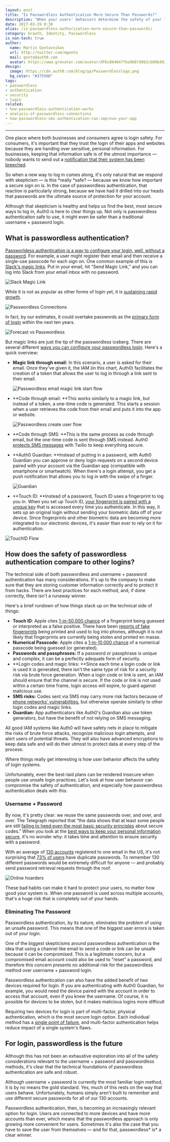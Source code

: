 ```yaml
---
layout: post
title: "Is Passwordless Authentication More Secure Than Passwords?"
description: "When your users' behaviors determine the safety of your login, passwordless comes out on top."
date: 2017-03-29 8:30
alias: /is-passwordless-authorization-more-secure-than-passwords/
category: Growth, Identity, Passwordless
is_non-tech: true
author:
  name: Martin Gontovnikas
  url: http://twitter.com/mgonto
  mail: gonto@auth0.com
  avatar: https://www.gravatar.com/avatar/df6c864847fba9687d962cb80b482764??s=60
design:
  image: https://cdn.auth0.com/blog/ga/Passwordlesslogo.png
  bg_color: "#37556D"
tags:
- passwordless
- authentication
- security
- login
related:
- how-passwordless-authentication-works
- analysis-of-passwordless-connections
- how-passwordless-sms-authentication-can-improve-your-app
---
```


---

One place where both businesses and consumers agree is login safety. For consumers, it's important that they trust the login of their apps and websites because they are handing over sensitive, personal information. For businesses, keeping that information safe is of the utmost importance — nobody wants to send out a [notification that their system has been breeched](http://arstechnica.com/security/2016/06/how-linkedins-password-sloppiness-hurts-us-all/).

So when a new way to log in comes along, it's only natural that we respond with skepticism — is this *really *safe? — because we know how important a secure sign on is. In the case of passwordless authentication, that reaction is particularly strong, because we have had it drilled into our heads that passwords are the ultimate source of protection for your account.

Although that skepticism is healthy and helps us find the best, most secure ways to log in, Auth0 is here to clear things up. Not only is passwordless authentication safe to use, it might even be safer than a traditional username + password login.

## What is passwordless authentication?

[Passworldess authentication is a way to configure your login, well, without a password](https://auth0.com/passwordless). For example, a user might register their email and then receive a single-use passcode for each sign on. One common example of this is[ Slack's magic links](https://auth0.com/blog/how-to-implement-slack-like-login-on-ios-with-auth0/). Put in your email, hit “Send Magic Link,” and you can log into Slack from your email inbox with no password.

![Slack Magic Link](https://cdn.auth0.com/blog/passwordless/slack_magiclink.jpg)

While it is not as popular as other forms of login yet, it is [sustaining rapid growth](https://auth0.com/blog/analysis-of-passwordless-connections/).

![Passwordless Connections](https://cdn.auth0.com/blog/passwordless/passwordconnection.png)

In fact, by our estimates, it could overtake passwords as the [primary form of login](https://auth0.com/blog/analysis-of-passwordless-connections/) within the next ten years.

![Forecast vs Passwordless](https://cdn.auth0.com/blog/passwordless/forecast-up-vs-passwordless.png)

But magic links are just the tip of the passwordless iceberg. There are several different [ways you can configure your passwordless login](https://auth0.com/blog/how-passwordless-authentication-works/). Here's a quick overview:

* **Magic link through email:** In this scenario, a user is asked for their email. Once they've given it, the IAM (in this chart, Auth0) facilitates the creation of a token that allows the user to log in through a link sent to their email.

    ![Passwordless email magic link start flow](https://cdn.auth0.com/blog/passwordless/passwordless-email-magic-link-start-flow.png)

* **Code through email: **This works similarly to a magic link, but instead of a token, a one-time code is generated. This starts a session when a user retrieves the code from their email and puts it into the app or website.

    ![Passwordless create user flow](https://cdn.auth0.com/blog/passwordless/passwordless-create-user-flow.png)

* **Code through SMS: **This is the same process as code through email, but the one-time code is sent through SMS instead. Auth0 [protects SMS messages](https://auth0.com/blog/how-passwordless-sms-authentication-can-improve-your-app/) with Twilio to keep everything secure.

* **Auth0 Guardian: **Instead of putting in a password, with Auth0 Guardian you can approve or deny login requests on a second device paired with your account via the Guardian app (compatible with smartphone or smartwatch). When there's a login attempt, you get a push notification that allows you to log in with the swipe of a finger.

    ![Guardian](https://cdn.auth0.com/blog/passwordless/guardian.png)

* **Touch ID: **Instead of a password, Touch ID uses a fingerprint to log you in. When you set up Touch ID, [your fingerprint is paired with a unique key](https://auth0.com/blog/how-fingerprint-auth-gives-you-security/) that is accessed every time you authenticate. In this way, it sets up an original login without sending your biometric data off of your device. Since fingerprints and other biometric data are becoming more integrated to our electronic devices, it's easier than ever to rely on it for authentication.

![TouchID Flow](https://cdn.auth0.com/blog/passwordless/passwordless-touchid-flow.png)

## How does the safety of passwordless authentication compare to other logins?

The technical side of both passwordless and username + password authentication has many considerations. It's up to the company to make sure that they are storing customer information correctly and to protect it from hacks. There are best practices for each method, and, if done correctly, there isn't a runaway winner.

Here's a brief rundown of how things stack up on the technical side of things:

* **Touch ID**: Apple cites [1-in-50,000 chance](https://support.apple.com/en-us/HT204587) of a fingerprint being guessed or interpreted as a false positive. There have been [reports of fake fingerprints](http://www.cheatsheet.com/gear-style/smartphone-fingerprint-scanners-are-they-secure.html/?a=viewall) being printed and used to log into phones, although it is not likely that fingerprints are currently being stolen and printed en masse.
* **Numerical Passcode:** Apple cites a [1-in-10,000 chance](https://support.apple.com/en-us/HT204587) of a numerical passcode being guessed (or generated).
* **Passwords and passphrases:** If a password or passphrase is unique and complex, it can be a perfectly adequate form of security.
* **Login codes and magic links: **Since each time a login code or link is used it is generated, there isn't the same type of risk for a security risk via brute force generation. When a login code or link is sent, an IAM should ensure that the channel is secure. If the code or link is not used within a certain time frame, login access will expire, to guard against malicious use.
* **SMS risks:** Codes sent via SMS may carry more risk factors because of [phone networks' vulnerabilities](https://www.wired.com/2016/06/hey-stop-using-texts-two-factor-authentication/), but otherwise operate similarly to other login codes and magic links.
* **Guardian:** App authenticators like Auth0's Guardian also use token generators, but have the benefit of not relying on SMS messaging.

All good IAM systems like Auth0 will have safety nets in place to mitigate the risks of brute force attacks, recognize malicious login attempts, and alert users of potential threats. They will also have advanced encryptions to keep data safe and will do their utmost to protect data at every step of the process.

Where things really get interesting is how user behavior affects the safety of login systems.

 Unfortunately, even the best-laid plans can be rendered insecure when people use unsafe login practices. Let's look at how user behavior can compromise the safety of authentication, and especially how passwordless authentication deals with this.

### Username + Password

By now, it's pretty clear: we reuse the same passwords over, and over, and over. The Telegraph reported that “the data shows that at least some people are still [failing to heed even the most basic security principles](http://www.telegraph.co.uk/technology/2016/01/26/most-common-passwords-revealed---and-theyre-ridiculously-easy-to/) about secure codes.” When you look at the [best ways to keep your personal information secure](https://auth0.com/blog/personal-information-security-identity-guide/), it's no wonder why: it takes time and attention to ensure security with a password.

With an average of  [130 accounts](http://blog.dashlane.com/wp-content/uploads/2015/07/MailboxSecurity_infographic_EN_final1.jpg) registered to one email in the US, it's not surprising that [73% of users](https://www.telesign.com/resources/research-and-reports/telesign-consumer-account-security-report/) have duplicate passwords. To remember 130 different passwords would be extremely difficult for anyone — and probably send password retrieval requests through the roof.

![Online hoarders](https://cdn.auth0.com/blog/passwordless/online-hoarders.png)

These bad habits can make it hard to protect your users, no matter how good your system is. When one password is used across multiple accounts, that's a huge risk that is completely out of your hands.

### Eliminating The Password

Passwordless authentication, by its nature, eliminates the problem of using an unsafe password. This means that one of the biggest user errors is taken out of your login.

One of the biggest skepticisms around passwordless authentication is the idea that using a channel like email to send a code or link can be unsafe because it can be compromised. This is a legitimate concern, but a compromised email account could also be used to “reset” a password, and therefore this concern presents no additional risk for the passwordless method over username + password login.

Passwordless authentication can also have the added benefit of two devices required for login. If you are authenticating with Auth0 Guardian, for example, you would need the device paired with the account in order to access that account, even if you knew the username. Of course, it is possible for devices to be stolen, but it makes malicious logins more difficult

Requiring two devices for login is part of multi-factor, physical authentication, which is the most secure login option. Each individual method has a [single point of failure](http://www.imore.com/talk-mobile/future-authentication-biometrics-multi-factor-and-co-dependency-talk-mobile), and multi-factor authentication helps reduce impact of a single system's flaws.

## For login, passwordless is the future

Although this has not been an exhaustive exploration into all of the safety considerations relevant to the username + password and passwordless methods, it's clear that the technical foundations of passwordless authentication are safe and robust.

Although username + password is currently the most familiar login method, it is by no means the gold standard. Yes, much of this rests on the way that users behave. Unfortunately, humans simply aren't built to remember and use different secure passwords for all of our 130 accounts.

Passwordless authentication, then, is becoming an increasingly relevant option for login. Users are connected to more devices and have more accounts than ever, which means that the passwordless approach is only growing more convenient for users. Sometimes it's also the case that you have to save the user from themselves — and for that, passwordless* is* a clear winner.
